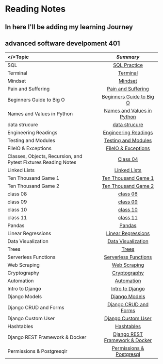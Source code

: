 # Reading Notes

## In here I'll be adding my learning Journey
## advanced software develpoment 401

| **</>Topic**              | *Summary*
| :---                      |   :----:   
|SQL                        | [SQL Practice](./Sql.md)
|Terminal                   | [Terminal](./Terminal.md)
|Mindset                    | [Mindset](./Mindset.md)
|Pain and Suffering         | [Pain and Suffering](./Pain.md)
|Beginners Guide to Big O   | [Beginners Guide to Big O](./Big_O.md)
|Names and Values in Python | [Names and Values in Python](./Names.md)
|data strucure              | [data strucure](./data_strucure.md)
|Engineering Readings       | [Engineering Readings](./Engineering.md)
|Testing and Modules        | [Testing and Modules](./Testing.md)
|FileIO & Exceptions        | [FileIO & Exceptions](./FileIO.md)
|Classes, Objects, Recursion, and Pytest Fixtures Reading Notes       | [Class 04](./Class04.md)
|Linked Lists        | [Linked Lists](./Linked.md)
|Ten Thousand Game 1        | [Ten Thousand Game 1](./Ten.md)
|Ten Thousand Game 2        | [Ten Thousand Game 2](./Ten2.md)
|class 08        | [class 08](./class08.md)
|class 09        | [class 09](./class09.md)
|class 10        | [class 10](./class10.md)
|class 11        | [class 11](./class11.md)
|Pandas       | [Pandas](./Pandas.md)
|Linear Regressions       | [Linear Regressions](./Regressions.md)
|Data Visualization      | [Data Visualization](./Visualization.md)
|Trees      | [Trees](./Trees.md)
|Serverless Functions     | [Serverless Functions](./Serverless.md)
|Web Scraping    | [Web Scraping](./Scraping.md)
|Cryptography   | [Cryptography](./Cryptography.md)
|Automation   | [Automation](./Automation.md)
|Intro to Django   | [Intro to Django](./Django.md)
|Django Models   | [Django Models](./Models.md)
|Django CRUD and Forms| [Django CRUD and Forms](./CRUD.md)
|Django Custom User| [Django Custom User](./Custom.md)
|Hashtables| [Hashtables](./Hashtables.md)
|Django REST Framework & Docker| [Django REST Framework & Docker](./Docker.md)
|Permissions & Postgresqlr| [Permissions & Postgresql](./Postgresql.md)
